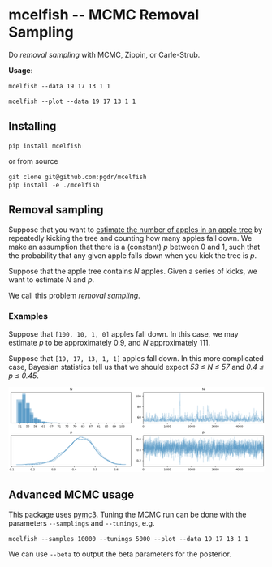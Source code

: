 # mcelfish -- MCMC Removal Sampling

Do _removal sampling_ with MCMC, Zippin, or Carle-Strub.

**Usage:**

```
mcelfish --data 19 17 13 1 1
```

```
mcelfish --plot --data 19 17 13 1 1
```


## Installing

```
pip install mcelfish
```

or from source

```
git clone git@github.com:pgdr/mcelfish
pip install -e ./mcelfish
```


## Removal sampling

Suppose that you want to
[estimate the number of apples in an apple tree](https://stats.stackexchange.com/questions/491165/estimating-the-number-of-apples-in-an-apple-tree-using-mcmc)
by repeatedly kicking the tree and counting how many apples fall down.
We make an assumption that there is a (constant) _p_ between 0 and 1,
such that the probability that any given apple falls down when you kick
the tree is _p_.

Suppose that the apple tree contains _N_ apples.  Given a series of
kicks, we want to estimate _N_ and _p_.

We call this problem _removal sampling_.


### Examples

Suppose that `[100, 10, 1, 0]` apples fall down.  In this case, we may
estimate _p_ to be approximately 0.9, and _N_ approximately 111.

Suppose that `[19, 17, 13, 1, 1]` apples fall down.  In this more
complicated case, Bayesian statistics tell us that we should expect
_53 ≤ N ≤ 57_ and _0.4 ≤ p ≤ 0.45_.

![traceplot](https://raw.githubusercontent.com/pgdr/mcelfish/main/assets/traceplot.png)

## Advanced MCMC usage

This package uses [pymc3](https://pypi.org/project/pymc3/).  Tuning the
MCMC run can be done with the parameters `--samplings` and `--tunings`,
e.g.

```
mcelfish --samples 10000 --tunings 5000 --plot --data 19 17 13 1 1
```

We can use `--beta` to output the beta parameters for the posterior.
